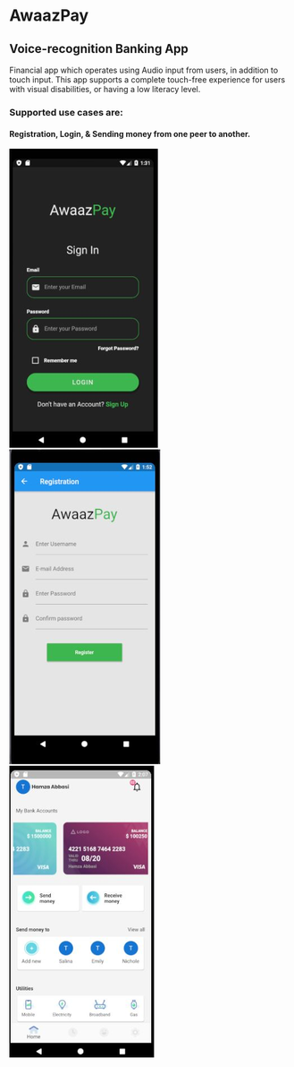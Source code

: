 # AwaazPay


## Voice-recognition Banking App

Financial app which operates using Audio input from users, in addition to touch input.
This app supports a complete touch-free experience for users with visual disabilities, or having a low literacy level.
### Supported use cases are:
#### Registration, Login, & Sending money from one peer to another.

![Login Screen](/readmeImages/login_v2.JPG?raw=true "Login Screen")
![Registration Screen](/readmeImages/registrationPage_v1.JPG?raw=true "Registration Screen")
![Home Screen](/readmeImages/homeScreen_v3.JPG?raw=true "Home Screen with NavBar")
